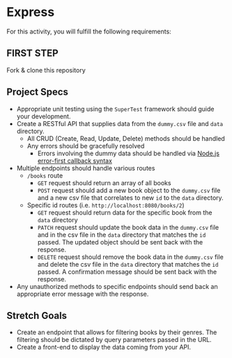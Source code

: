 # Express

For this activity, you will fulfill the following requirements:

## FIRST STEP

Fork & clone this repository

## Project Specs
- Appropriate unit testing using the `SuperTest` framework should guide your development.
- Create a RESTful API that supplies data from the `dummy.csv` file and `data` directory.
  - All CRUD (Create, Read, Update, Delete) methods should be handled
  - Any errors should be gracefully resolved
    - Errors involving the dummy data should be handled via [Node.js error-first callback syntax](https://www.geeksforgeeks.org/error-first-callback-in-node-js/#:~:text=16%20Feb%2C%202022-,Error%2DFirst%20Callback%20in%20Node.,returned%20by%20the%20first%20argument.)
- Multiple endpoints should handle various routes
  - `/books` route
    - `GET` request should return an array of all books
    - `POST` request should add a new book object to the `dummy.csv` file and a new csv file that correlates to new `id` to the `data` directory.
  - Specific id routes (i.e. `http://localhost:8080/books/2`) 
    - `GET` request should return data for the specific book from the `data` directory
    - `PATCH` request should update the book data in the `dummy.csv` file and in the csv file in the `data` directory that matches the `id` passed. The updated object should be sent back with the response.
    - `DELETE` request should remove the book data in the `dummy.csv` file and delete the csv file in the `data` directory that matches the `id` passed. A confirmation message should be sent back with the response.
- Any unauthorized methods to specific endpoints should send back an appropriate error message with the response.

## Stretch Goals

- Create an endpoint that allows for filtering books by their genres. The filtering should be dictated by query parameters passed in the URL.
- Create a front-end to display the data coming from your API.
